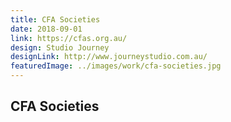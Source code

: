 ```yaml
---
title: CFA Societies
date: 2018-09-01
link: https://cfas.org.au/
design: Studio Journey
designLink: http://www.journeystudio.com.au/
featuredImage: ../images/work/cfa-societies.jpg
---
```


## CFA Societies
